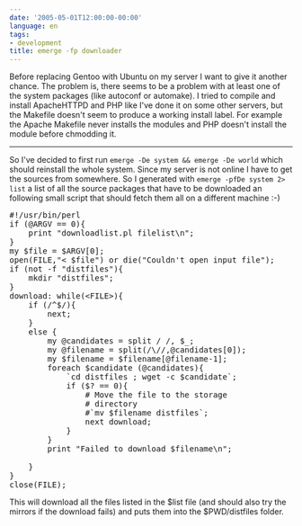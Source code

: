 ```yaml
---
date: '2005-05-01T12:00:00-00:00'
language: en
tags:
- development
title: emerge -fp downloader
---
```



Before replacing Gentoo with Ubuntu on my server I want to give it another chance. The problem is, there seems to be a problem with at least one of the system packages (like autoconf or automake). I tried to compile and install ApacheHTTPD and PHP like I've done it on some other servers, but the Makefile doesn't seem to produce a working install label. For example the Apache Makefile never installs the modules and PHP doesn't install the module before chmodding it.

-------------------------------



So I've decided to first run `emerge -De system && emerge -De world` which should reinstall the whole system. Since my server is not online I have to get the sources from somewhere. So I generated with `emerge -pfDe system 2> list` a list of all the source packages that have to be downloaded an following small script that should fetch them all on a different machine :-)

<pre class="code">
#!/usr/bin/perl
if (@ARGV == 0){
	print "downloadlist.pl filelist\n";
}
my $file = $ARGV[0];
open(FILE,"< $file") or die("Couldn't open input file");
if (not -f "distfiles"){
	mkdir "distfiles";
}
download: while(&lt;FILE&gt;){
	if (/^$/){
		next;
	}
	else {
		my @candidates = split / /, $_;
		my @filename = split(/\//,@candidates[0]);
		my $filename = $filename[@filename-1];
		foreach $candidate (@candidates){
			`cd distfiles ; wget -c $candidate`;
			if ($? == 0){
				# Move the file to the storage 
				# directory
				#`mv $filename distfiles`;
				next download;
			}
		}
		print "Failed to download $filename\n";
		
	}
}
close(FILE);
</pre>

This will download all the files listed in the $list file (and should also try the mirrors if the download fails) and puts them into the $PWD/distfiles folder.